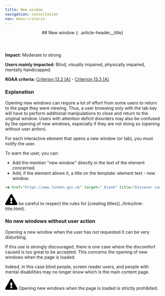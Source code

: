 ```yaml
---
title: New window
navigation: consultation
nav: menu-criteria
---
```


<header>
## New window
{: .article-header__title}
</header>

**Impact:** Moderate to strong

**Users mainly impacted:** Blind, visually impaired, physically impaired, mentally handicapped.

**RGAA criteria:** [Criterion 13.2 [A]](http://disic.github.io/rgaa_referentiel_en/criteria.html#crit-13-2) - [Criterion 13.3 [A]](http://disic.github.io/rgaa_referentiel_en/criteria.html#crit-13-3)

### Explanation

Opening new windows can require a lot of effort from some users to return to the page they were viewing. Thus, a user browsing only with the tab key will have to perform additional manipulations to close and return to the original window. Users with attention deficit disorders may also be confused by the opening of new windows, especially if they are not doing so (opening without user action).

For each interactive element that opens a new window (or tab), you must notify the user.

To warn the user, you can:

* Add the mention "new window" directly in the text of the element concerned.
* Add, if the element allows it, a title on the template: element text - new window.

```html
<a href="https://www.london.gov.uk" target="_blank" title="Discover London, new window">Discover London</a>
```

<div class="important">
<svg role="img" aria-label="Important" xmlns="http://www.w3.org/2000/svg" viewBox="0 0 576 512" width="40" height="36"><title>Important</title><path d="M569.517 440.013C587.975 472.007 564.806 512 527.94 512H48.054c-36.937 0-59.999-40.055-41.577-71.987L246.423 23.985c18.467-32.009 64.72-31.951 83.154 0l239.94 416.028zM288 354c-25.405 0-46 20.595-46 46s20.595 46 46 46 46-20.595 46-46-20.595-46-46-46zm-43.673-165.346l7.418 136c.347 6.364 5.609 11.346 11.982 11.346h48.546c6.373 0 11.635-4.982 11.982-11.346l7.418-136c.375-6.874-5.098-12.654-11.982-12.654h-63.383c-6.884 0-12.356 5.78-11.981 12.654z"/></svg>
be careful to respect the rules for [creating titles](../links/link-title.html).
</div>

### No new windows without user action

Opening a new window when the user has not requested it can be very disturbing.

If this use is strongly discouraged, there is one case where the discomfort caused is too great to be accepted. This concerns the opening of new windows when the page is loaded.

Indeed, in this case blind people, screen reader users, and people with mental disabilities may no longer know which is the main content page.

<div class="important">
<svg role="img" aria-label="Important" xmlns="http://www.w3.org/2000/svg" viewBox="0 0 576 512" width="40" height="36"><title>Important</title><path d="M569.517 440.013C587.975 472.007 564.806 512 527.94 512H48.054c-36.937 0-59.999-40.055-41.577-71.987L246.423 23.985c18.467-32.009 64.72-31.951 83.154 0l239.94 416.028zM288 354c-25.405 0-46 20.595-46 46s20.595 46 46 46 46-20.595 46-46-20.595-46-46-46zm-43.673-165.346l7.418 136c.347 6.364 5.609 11.346 11.982 11.346h48.546c6.373 0 11.635-4.982 11.982-11.346l7.418-136c.375-6.874-5.098-12.654-11.982-12.654h-63.383c-6.884 0-12.356 5.78-11.981 12.654z"/></svg>
Opening new windows when the page is loaded is strictly prohibited.
</div>
